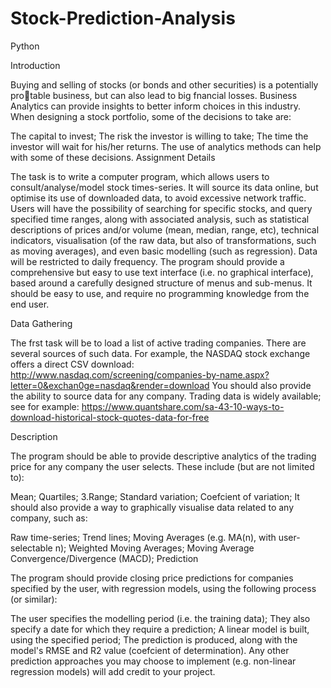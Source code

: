# Stock-Prediction-Analysis
Python


Introduction

Buying and selling of stocks (or bonds and other securities) is a potentially protable business, but can also lead to big fnancial losses. Business Analytics can provide insights to better inform choices in this industry. When designing a stock portfolio, some of the decisions to take are:

The capital to invest;
The risk the investor is willing to take;
The time the investor will wait for his/her returns. The use of analytics methods can help with some of these decisions.
Assignment Details

The task is to write a computer program, which allows users to consult/analyse/model stock times-series. It will source its data online, but optimise its use of downloaded data, to avoid excessive network traffic. Users will have the possibility of searching for specific stocks, and query specified time ranges, along with associated analysis, such as statistical descriptions of prices and/or volume (mean, median, range, etc), technical indicators, visualisation (of the raw data, but also of transformations, such as moving averages), and even basic modelling (such as regression). Data will be restricted to daily frequency. The program should provide a comprehensive but easy to use text interface (i.e. no graphical interface), based around a carefully designed structure of menus and sub-menus. It should be easy to use, and require no programming knowledge from the end user.

Data Gathering

The frst task will be to load a list of active trading companies. There are several sources of such data. For example, the NASDAQ stock exchange offers a direct CSV download: http://www.nasdaq.com/screening/companies-by-name.aspx?letter=0&exchan0ge=nasdaq&render=download You should also provide the ability to source data for any company. Trading data is widely available; see for example: https://www.quantshare.com/sa-43-10-ways-to-download-historical-stock-quotes-data-for-free

Description

The program should be able to provide descriptive analytics of the trading price for any company the user selects. These include (but are not limited to):

Mean;
Quartiles; 3.Range;
Standard variation;
Coefcient of variation;
It should also provide a way to graphically visualise data related to any company, such as:

Raw time-series;
Trend lines;
Moving Averages (e.g. MA(n), with user-selectable n);
Weighted Moving Averages;
Moving Average Convergence/Divergence (MACD);
Prediction

The program should provide closing price predictions for companies specified by the user, with regression models, using the following process (or similar):

The user specifies the modelling period (i.e. the training data);
They also specify a date for which they require a prediction;
A linear model is built, using the specified period;
The prediction is produced, along with the model's RMSE and R2 value (coefcient of determination). Any other prediction approaches you may choose to implement (e.g. non-linear regression models) will add credit to your project.
